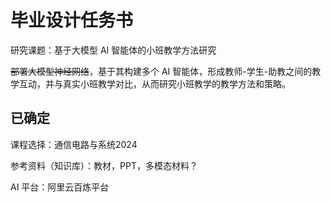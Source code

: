 # 毕业设计任务书

研究课题：基于大模型 AI 智能体的小班教学方法研究

~~部署大模型神经网络~~，基于其构建多个 AI 智能体，形成教师-学生-助教之间的教学互动，并与真实小班教学对比，从而研究小班教学的教学方法和策略。


## 已确定

课程选择：通信电路与系统2024

参考资料（知识库）：教材，PPT，多模态材料？

AI 平台：阿里云百炼平台
